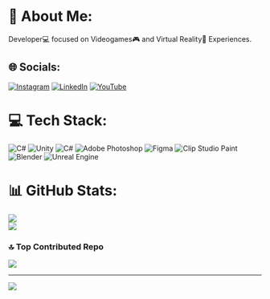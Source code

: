 # 💫 About Me:
Developer💻 focused on Videogames🎮 and Virtual Reality🥽 Experiences.

## 🌐 Socials:
[![Instagram](https://img.shields.io/badge/Instagram-%23E4405F.svg?logo=Instagram&logoColor=white)](https://instagram.com/adept_keycap) [![LinkedIn](https://img.shields.io/badge/LinkedIn-%230077B5.svg?logo=linkedin&logoColor=white)](https://linkedin.com/in/adept-keycap) [![YouTube](https://img.shields.io/badge/YouTube-%23FF0000.svg?logo=YouTube&logoColor=white)](https://youtube.com/@@Adept_KeyCap) 

# 💻 Tech Stack:
![C#](https://img.shields.io/badge/c%23-%23239120.svg?style=for-the-badge&logo=csharp&logoColor=white) ![Unity](https://img.shields.io/badge/unity-%23000000.svg?style=for-the-badge&logo=unity&logoColor=white) ![C#](https://img.shields.io/badge/c%23-%23239120.svg?style=for-the-badge&logo=csharp&logoColor=white) ![Adobe Photoshop](https://img.shields.io/badge/adobe%20photoshop-%2331A8FF.svg?style=for-the-badge&logo=adobe%20photoshop&logoColor=white) ![Figma](https://img.shields.io/badge/figma-%23F24E1E.svg?style=for-the-badge&logo=figma&logoColor=white) ![Clip Studio Paint](https://img.shields.io/badge/ClipStudioPaint-%23CFD3D3.svg?style=for-the-badge&logo=ClipStudioPaint&logoColor=white) ![Blender](https://img.shields.io/badge/blender-%23F5792A.svg?style=for-the-badge&logo=blender&logoColor=white) ![Unreal Engine](https://img.shields.io/badge/unrealengine-%23313131.svg?style=for-the-badge&logo=unrealengine&logoColor=white)
# 📊 GitHub Stats:
![](https://github-readme-streak-stats.herokuapp.com/?user=Adept-KeyCap&theme=github_dark&hide_border=false)<br/>
![](https://github-readme-stats.vercel.app/api/top-langs/?username=Adept-KeyCap&theme=github_dark&hide_border=true&include_all_commits=true&count_private=false&layout=compact)

### 🔝 Top Contributed Repo
![](https://github-contributor-stats.vercel.app/api?username=Adept-KeyCap&limit=5&theme=github_dark&combine_all_yearly_contributions=true)

---
[![](https://visitcount.itsvg.in/api?id=Adept-KeyCap&icon=8&color=6)](https://visitcount.itsvg.in)

<!-- Proudly created with GPRM ( https://gprm.itsvg.in ) -->

